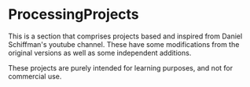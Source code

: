 # ProcessingProjects

This is a section that comprises projects based and inspired from Daniel Schiffman's youtube channel. These have some modifications from the original versions as well as some independent additions. 

These projects are purely intended for learning purposes, and not for commercial use. 
